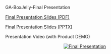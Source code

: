 GA-BoxJelly-Final Presentation

[Final Presentation Slides (PDF)](./Final%20Presentation/Final%20Presentation.pdf)


[Final Presentation Slides (PPTX)](./Final%20Presentation/Final%20Presentation.pptx)


Presentation Video (with Product DEMO)
<p align="center"><a href="https://youtu.be/ky0a-5rEVcI" rel="nofollow"><img src="https://fastly.jsdelivr.net/gh/ZhidongZhou/gallery@master/img/202205290059145.png" alt="Final Presentation"></a></p>